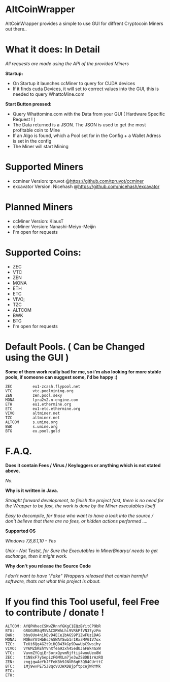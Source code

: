 # **AltCoinWrapper**

AltCoinWrapper provides a simple to use GUI for diffrent Cryptocoin Miners out there..

# **What it does: In Detail**

*All requests are made using the API of the provided Miners*

**Startup:**
* On Startup it launches ccMiner to query for CUDA devices
* If it finds cuda Devices, it will set to correct values into the GUI, this is needed to query WhattoMine.com
	
**Start Button pressed:**
* Query Whattomine.com with the Data from your GUI ( Hardware Specific Request ! )
* The Data returned is a JSON. The JSON is used to get the most profitable coin to Mine
* If an Algo is found, which a Pool set for in the Config + a Wallet Adress is set in the config
* The Miner will start Mining

# **Supported Miners**
* ccminer Version: tpruvot @https://github.com/tpruvot/ccminer
* excavator Version: Nicehash @https://github.com/nicehash/excavator

# Planned Miners
* ccMiner Version: KlausT
* ccMiner Version: Nanashi-Meiyo-Meijin
* I'm open for requests

# Supported Coins:
* ZEC
* VTC
* ZEN
* MONA
* ETH
* ETC
* VIVO;
* TZC
* ALTCOM
* BWK
* BTG
* I'm open for requests
		
# Default Pools. ( Can be Changed using the GUI )
**Some of them work really bad for me, so i'm also looking for more stable pools, if someone can suggest some, i'd be happy :)**
	
	ZEC 		eu1-zcash.flypool.net
	VTC 		vtc.poolmining.org
	ZEN 		zen.pool.sexy
	MONA 		lyra2v2.n-engine.com
	ETH 		eu1.ethermine.org
	ETC 		eu1-etc.ethermine.org
	VIVO 		altminer.net
	TZC 		altminer.net
	ALTCOM 		s.umine.org
	BWK 		s.umine.org
	BTG 		eu.pool.gold
	

# F.A.Q.	
**Does it contain Fees / Virus / Keyloggers or anything which is not stated above.**

*No.*

**Why is it written in Java.**

*Straight forward development, to finish the project fast, there is no need for the Wrapper to be fast, the work is done by the Miner executables itself*

*Easy to decompile, for those who want to have a look into the source / don't believe that there are no fees, or hidden actions performed ....*

**Supported OS**

*Windows 7,8,8.1,10 - Yes*

*Unix - Not Testst, for Sure the Executables in MinerBinarys/ needs to get exchange, then it might work.*

**Why don't you release the Source Code**

*I don't want to have "Fake" Wrappers released that contain harmful software, thats not what this project is about.*


# If you find this Tool useful, feel Free to contribute / donate !

	ALTCOM: AYQPHhecCSKwZRnnfGKgC1EQzBYitCP9bR
	BTG: 	GRUGUR8qMSVACXRWhLhi9VRkPfVN37yzFm
	BWK:	bby8Uo4nikEvD4ECe1bAGS9P1ZwFUz1DAG
	MONA:	MQEmYAtHbEsJASWAYSwb1r1RxzMVG1V7ox
	TZC:	TeUi6Qg4G2t9iHQB43kGp9DwwUpCSwsihy
	VIVO:	VY6MZbKEhYVnXfea9zxh45edUJaFWk4GxW
	VTC:	VuvmZYCqiEr3orxQyvmRjftii4wnuUex8W
	ZEC:	t1N8xF7ySepizF6MXLm7je3wZSBDB1rAzRQ
	ZEN:	zngjgwAeYbJFFeKBh9JNVR6qH3QB4CUrttC
	BTC:	1Mj9wvPE75J8qcVU3WXDBjpftpcejWRYMk
	ETC:	
	ETH:	